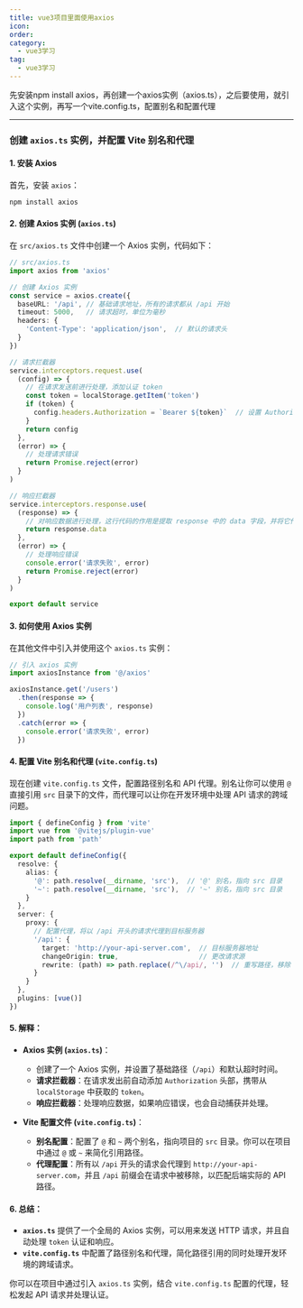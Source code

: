 ```yaml
---
title: vue3项目里面使用axios
icon: 
order: 
category:
  - vue3学习
tag:
  - vue3学习
---
```










先安装npm install axios，再创建一个axios实例（axios.ts），之后要使用，就引入这个实例，再写一个vite.config.ts，配置别名和配置代理

------



### 创建 `axios.ts` 实例，并配置 Vite 别名和代理

#### 1. **安装 Axios**
首先，安装 `axios`：
```bash
npm install axios
```

#### 2. **创建 Axios 实例 (`axios.ts`)**

在 `src/axios.ts` 文件中创建一个 Axios 实例，代码如下：

```ts
// src/axios.ts
import axios from 'axios'

// 创建 Axios 实例
const service = axios.create({
  baseURL: '/api', // 基础请求地址，所有的请求都从 /api 开始
  timeout: 5000,   // 请求超时，单位为毫秒
  headers: {
    'Content-Type': 'application/json',  // 默认的请求头
  }
})

// 请求拦截器
service.interceptors.request.use(
  (config) => {
    // 在请求发送前进行处理，添加认证 token
    const token = localStorage.getItem('token')
    if (token) {
      config.headers.Authorization = `Bearer ${token}`  // 设置 Authorization 头部
    }
    return config
  },
  (error) => {
    // 处理请求错误
    return Promise.reject(error)
  }
)

// 响应拦截器
service.interceptors.response.use(
  (response) => {
    // 对响应数据进行处理，这行代码的作用是提取 response 中的 data 字段，并将它作为最终结果返回。
    return response.data
  },
  (error) => {
    // 处理响应错误
    console.error('请求失败', error)
    return Promise.reject(error)
  }
)

export default service
```

#### 3. **如何使用 Axios 实例**

在其他文件中引入并使用这个 `axios.ts` 实例：

```ts
// 引入 axios 实例
import axiosInstance from '@/axios'

axiosInstance.get('/users')
  .then(response => {
    console.log('用户列表', response)
  })
  .catch(error => {
    console.error('请求失败', error)
  })
```

#### 4. **配置 Vite 别名和代理 (`vite.config.ts`)**

现在创建 `vite.config.ts` 文件，配置路径别名和 API 代理。别名让你可以使用 `@` 直接引用 `src` 目录下的文件，而代理可以让你在开发环境中处理 API 请求的跨域问题。

```ts
import { defineConfig } from 'vite'
import vue from '@vitejs/plugin-vue'
import path from 'path'

export default defineConfig({
  resolve: {
    alias: {
      '@': path.resolve(__dirname, 'src'),  // '@' 别名，指向 src 目录
      '~': path.resolve(__dirname, 'src'),  // '~' 别名，指向 src 目录
    }
  },
  server: {
    proxy: {
      // 配置代理，将以 /api 开头的请求代理到目标服务器
      '/api': {
        target: 'http://your-api-server.com',  // 目标服务器地址
        changeOrigin: true,                    // 更改请求源
        rewrite: (path) => path.replace(/^\/api/, '')  // 重写路径，移除 /api 前缀
      }
    }
  },
  plugins: [vue()]
})
```

#### 5. **解释**：
- **Axios 实例 (`axios.ts`)**：
  - 创建了一个 Axios 实例，并设置了基础路径（`/api`）和默认超时时间。
  - **请求拦截器**：在请求发出前自动添加 `Authorization` 头部，携带从 `localStorage` 中获取的 `token`。
  - **响应拦截器**：处理响应数据，如果响应错误，也会自动捕获并处理。

- **Vite 配置文件 (`vite.config.ts`)**：
  - **别名配置**：配置了 `@` 和 `~` 两个别名，指向项目的 `src` 目录。你可以在项目中通过 `@` 或 `~` 来简化引用路径。
  - **代理配置**：所有以 `/api` 开头的请求会代理到 `http://your-api-server.com`，并且 `/api` 前缀会在请求中被移除，以匹配后端实际的 API 路径。

#### 6. **总结**：
- **`axios.ts`** 提供了一个全局的 Axios 实例，可以用来发送 HTTP 请求，并且自动处理 `token` 认证和响应。
- **`vite.config.ts`** 中配置了路径别名和代理，简化路径引用的同时处理开发环境的跨域请求。

你可以在项目中通过引入 `axios.ts` 实例，结合 `vite.config.ts` 配置的代理，轻松发起 API 请求并处理认证。